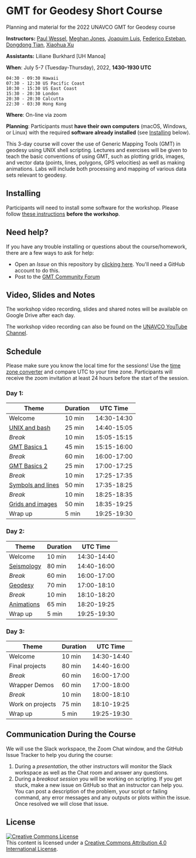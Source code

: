 # GMT for Geodesy Short Course

Planning and material for the 2022 UNAVCO GMT for Geodesy course

**Instructors:**
[Paul Wessel](http://www.soest.hawaii.edu/wessel/),
[Meghan Jones](https://github.com/meghanrjones),
[Joaquim Luis](http://joa-quim.pt),
[Federico Esteban](https://github.com/Esteban82),
[Dongdong Tian](https://seisman.info/),
[Xiaohua Xu](https://www.researchgate.net/profile/Xiaohua_Xu7)

**Assistants:**
Liliane Burkhard [UH Manoa]

**When**:
July 5-7 (Tuesday-Thursday), 2022, **1430-1930 UTC**

```
04:30 - 09:30 Hawaii
07:30 - 12:30 US Pacific Coast
10:30 - 15:30 US East Coast
15:30 - 20:30 London
20:30 - 20:30 Calcutta
22:30 - 03:30 Hong Kong
```

**Where**:
On-line via zoom

**Planning**:
Participants must **have their own computers** (macOS, Windows, or Linux) with the
required **software already installed** (see [Installing](#installing) below).

This 3-day course will cover the use of Generic Mapping Tools (GMT) in geodesy
using UNIX shell scripting. Lectures and exercises will be given to teach the
basic conventions of using GMT, such as plotting grids, images, and vector data
(points, lines, polygons, GPS velocities) as well as making animations. Labs will
include both processing and mapping of various data sets relevant to geodesy.

## Installing

Participants will need to install some software for the workshop.
Please follow [these instructions](INSTALL.md) **before the workshop**.

## Need help?

If you have any trouble installing or questions about the course/homework,
there are a few ways to ask for help:

* Open an *Issue* on this repository by
  [clicking here](https://github.com/GenericMappingTools/gmt-for-geodesy/issues/new/choose).
  You'll need a GitHub account to do this.
* Post to the [GMT Community Forum](https://forum.generic-mapping-tools.org/)

## Video, Slides and Notes

The workshop video recording, slides and shared notes will be available on Google Drive after each day.

The workshop video recording can also be found on the [UNAVCO YouTube Channel](https://youtube.com/playlist?list=PLzmugeDoplFPtWkrCqWWWZGZzPQr_k0Kx).

## Schedule

Please make sure you know the local time for the sessions!  Use the [time zone converter]([https://www.timeanddate.com/worldclock/converter.html](https://www.timeanddate.com/worldclock/fixedtime.html?msg=GMT+for+Geodesy+Short+Course+Day+1&iso=20220705T1430&p1=1440&ah=5))
and compare UTC to your time zone.
Participants will receive the zoom invitation at least 24 hours before the start of the session.

### Day 1:

| **Theme** | **Duration** | **UTC Time** |
|-----------|--------------|--------------|
| Welcome   | 10 min | 14:30-14:30  |
| [UNIX and bash](1_bash)    | 25 min | 14:40-15:05  |
| *Break*         | 10 min | 15:05-15:15  |
| [GMT Basics 1](2_basics)    | 45 min |  15:15-16:00  |
| *Break*      | 60 min | 16:00-17:00  |
| [GMT Basics 2](2_basics)    | 25 min |  17:00-17:25  |
| *Break*         | 10 min | 17:25-17:35  |
| [Symbols and lines](3_line_symbols)      | 50 min | 17:35-18:25 |
| *Break*         | 10 min |  18:25-18:35  |
| [Grids and images](4_grids)      | 50 min |  18:35-19:25  |
| Wrap up      | 5 min |  19:25-19:30  |

### Day 2:

| **Theme** | **Duration** | **UTC Time** |
|-----------|--------------|--------------|
| Welcome   | 10 min | 14:30-14:40  |
| [Seismology](5_seismology) | 80 min |  14:40-16:00  |
| *Break*      | 60 min | 16:00-17:00  |
| [Geodesy](6_geodesy)  | 70 min |  17:00-18:10  |
| *Break*      | 10 min |  18:10-18:20 |
| [Animations](7_animation)      | 65 min | 18:20-19:25  |
| Wrap up      | 5 min |  19:25-19:30  |

### Day 3:

| **Theme** | **Duration** | **UTC Time** |
|-----------|--------------|--------------|
| Welcome   | 10 min | 14:30-14:40  |
| Final projects      | 80 min | 14:40-16:00  |
| *Break*      | 60 min | 16:00-17:00  |
| Wrapper Demos      | 60 min | 17:00-18:00  |
| *Break*      | 10 min |  18:00-18:10 |
| Work on projects      | 75 min | 18:10-19:25  |
| Wrap up      | 5 min |  19:25-19:30  |

## Communication During the Course

We will use the Slack workspace, the Zoom Chat window, and the GitHub Issue Tracker to help you during the course:
1. During a *presentation*, the other instructors will monitor the Slack workspace as well as the Chat room and answer any questions.
2. During a *breakout session* you will be working on scripting.  If you get stuck, make a new issue on GitHub so that an instructor
   can help you.  You can post a description of the problem, your script or failing command, any error messages and any outputs or plots within the issue.
   Once resolved we will close that issue.

## License

<a rel="license" href="http://creativecommons.org/licenses/by/4.0/"><img alt="Creative Commons License" style="border-width:0" src="https://i.creativecommons.org/l/by/4.0/88x31.png" /></a><br />This content is licensed under a
<a rel="license" href="http://creativecommons.org/licenses/by/4.0/">Creative Commons Attribution 4.0 International License</a>.
